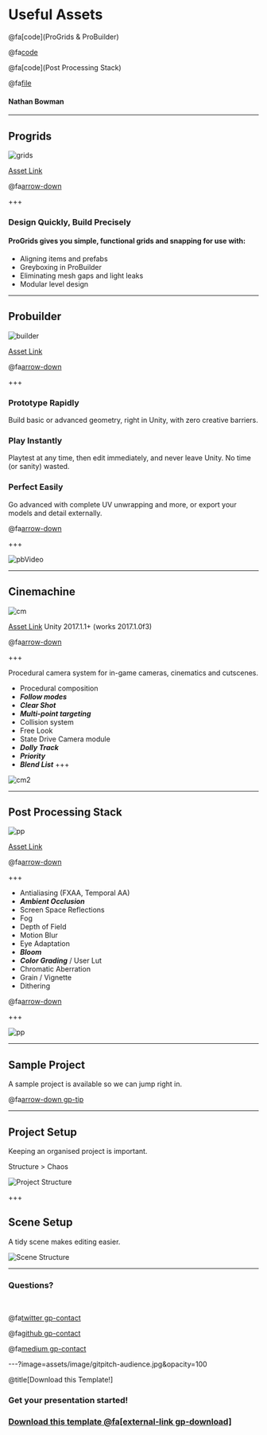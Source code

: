 # Useful Assets

@fa[code](ProGrids & ProBuilder)

@fa[code](Cinemachine)

@fa[code](Post Processing Stack)


@fa[file](https://goo.gl/YiAX9i)

#### Nathan Bowman

---

## Progrids

![grids](assets/image/grids.jpg)

[Asset Link](https://assetstore.unity.com/packages/3d/progrids-111425)

@fa[arrow-down]()

+++

### Design Quickly, Build Precisely 

#### ProGrids gives you simple, functional grids and snapping for use with: 

- Aligning items and prefabs 
- Greyboxing in ProBuilder 
- Eliminating mesh gaps and light leaks 
- Modular level design

---

## Probuilder

![builder](assets/image/probuilder.jpg)

[Asset Link](https://assetstore.unity.com/packages/tools/modeling/probuilder-111418)

@fa[arrow-down]()

+++

### Prototype Rapidly
Build basic or advanced geometry, right in Unity, with zero creative barriers.

### Play Instantly
Playtest at any time, then edit immediately, and never leave Unity. No time (or sanity) wasted.

### Perfect Easily
Go advanced with complete UV unwrapping and more, or export your models and detail externally.

@fa[arrow-down]()

+++

![pbVideo](https://www.youtube.com/embed/HUeQeSB45PI)

---

## Cinemachine

![cm](assets/image/cinemachine.jpg)

[Asset Link](https://assetstore.unity.com/packages/essentials/cinemachine-79898) Unity 2017.1.1+ (works 2017.1.0f3)

@fa[arrow-down]()

+++

Procedural camera system for in-game cameras, cinematics and cutscenes.

- Procedural composition
- ***Follow modes***
- ***Clear Shot***
- ***Multi-point targeting***
- Collision system
- Free Look
- State Drive Camera module
- ***Dolly Track***
- ***Priority***
- ***Blend List***
+++

![cm2](assets/image/cinemachine2.jpg)

---

## Post Processing Stack

![pp](assets/image/post.jpg)

[Asset Link](https://assetstore.unity.com/packages/essentials/post-processing-stack-83912)

@fa[arrow-down]()

+++

- Antialiasing (FXAA, Temporal AA)
- ***Ambient Occlusion***
- Screen Space Reflections
- Fog
- Depth of Field
- Motion Blur
- Eye Adaptation
- ***Bloom***
- ***Color Grading*** / User Lut
- Chromatic Aberration
- Grain / Vignette
- Dithering

@fa[arrow-down]()

+++

![pp](assets/image/post2.jpg)

---

## Sample Project

A sample project is available so we can jump right in.

@fa[arrow-down gp-tip](http://)

---

## Project Setup

Keeping an organised project is important.

Structure > Chaos

![Project Structure](assets/image/project-structure.png)

+++

## Scene Setup

A tidy scene makes editing easier.

![Scene Structure](assets/image/scene-structure.png)

---

### Questions?

<br>

@fa[twitter gp-contact](@gitpitch)

@fa[github gp-contact](gitpitch)

@fa[medium gp-contact](@gitpitch)

---?image=assets/image/gitpitch-audience.jpg&opacity=100

@title[Download this Template!]

### <span class="white">Get your presentation started!</span>
### [Download this template @fa[external-link gp-download]](https://gitpitch.com/template/download/white)

